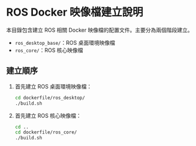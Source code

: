 # ROS Docker 映像檔建立說明

本目錄包含建立 ROS 相關 Docker 映像檔的配置文件。主要分為兩個階段建立。
- `ros_desktop_base/`：ROS 桌面環境映像檔
- `ros_core/`：ROS 核心映像檔

## 建立順序
1. 首先建立 ROS 桌面環境映像檔：
   ```bash
   cd dockerfile/ros_desktop/
   ./build.sh
   ```
2. 首先建立 ROS 核心映像檔：
   ```bash
   cd ..
   cd dockerfile/ros_core/
   ./build.sh
   ```